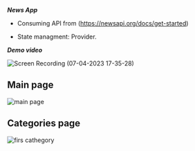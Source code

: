 ***News App***

  * Consuming API from (https://newsapi.org/docs/get-started)
  
  * State managment: Provider.
  
  
  ***Demo video***
  
![Screen Recording (07-04-2023 17-35-28)](https://user-images.githubusercontent.com/97085649/230687461-3f28a762-d100-4af8-89e1-530e7d9a30d2.gif)

  
  
 ## Main page 
 
  ![main page](https://user-images.githubusercontent.com/97085649/230687210-d445ec4f-f81a-41ae-a66b-311a06ce8c8f.png)
  
  ## Categories page
  
![firs cathegory](https://user-images.githubusercontent.com/97085649/230687262-bf29aee0-ea2a-4514-92f5-3fc4738c9fd1.png)
